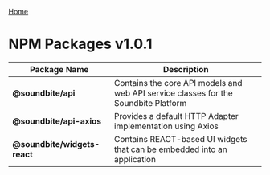 [Home](../../../readme.md)
# NPM Packages v1.0.1

|Package Name                |Description|
|----------------------------|-----------------------------------------------------------------------------------|
|**@soundbite/api**          |Contains the core API models and web API service classes for the Soundbite Platform|
|**@soundbite/api-axios**    |Provides a default HTTP Adapter implementation using Axios|
|**@soundbite/widgets-react**|Contains REACT-based UI widgets that can be embedded into an application|
